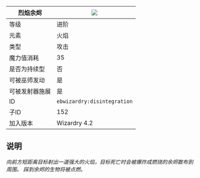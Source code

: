 | 烈焰余烬 |![](https://github.com/Electroblob77/Wizardry/blob/1.12.2/src/main/resources/assets/ebwizardry/textures/spells/disintegration.png)|
|---|---|
| 等级 | 进阶 |
| 元素 | 火焰 |
| 类型 | 攻击 |
| 魔力值消耗 | 35 |
| 是否为持续型 | 否 |
| 可被巫师发动 | 是 |
| 可被发射器施展 | 是 |
| ID | `ebwizardry:disintegration` |
| 子ID | 152 |
| 加入版本 | Wizardry 4.2 |
## 说明
_向前方短距离目标射出一道强大的火焰，目标死亡时会被爆炸成燃烧的余烬散布到周围。 踩到余烬的生物将被点燃。_
